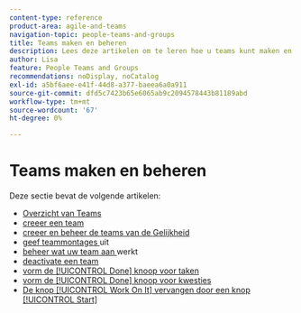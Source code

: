 ```yaml
---
content-type: reference
product-area: agile-and-teams
navigation-topic: people-teams-and-groups
title: Teams maken en beheren
description: Lees deze artikelen om te leren hoe u teams kunt maken en beheren in Adobe Workfront.
author: Lisa
feature: People Teams and Groups
recommendations: noDisplay, noCatalog
exl-id: a5bf6aee-e41f-44d8-a377-baeea6a0a911
source-git-commit: dfd5c7423b65e6065ab9c2094578443b81189abd
workflow-type: tm+mt
source-wordcount: '67'
ht-degree: 0%

---
```


# Teams maken en beheren

Deze sectie bevat de volgende artikelen:

* [ Overzicht van Teams ](../../people-teams-and-groups/create-and-manage-teams/teams-overview.md)
* [ creeer een team ](../../people-teams-and-groups/create-and-manage-teams/create-a-team.md)
* [ creeer en beheer de teams van de Gelijkheid ](../../people-teams-and-groups/create-and-manage-teams/create-and-manage-agile-teams.md)
* [ geef teammontages ](../../people-teams-and-groups/create-and-manage-teams/edit-team-settings.md) uit
* [ beheer wat uw team aan ](../../people-teams-and-groups/create-and-manage-teams/manage-what-your-team-is-working-on.md) werkt
* [ deactivate een team ](../../people-teams-and-groups/create-and-manage-teams/deactivate-a-team.md)
* [ vorm de [!UICONTROL Done] knoop voor taken ](../../people-teams-and-groups/create-and-manage-teams/configure-the-done-button-for-tasks.md)
* [ vorm de [!UICONTROL Done] knoop voor kwesties ](../../people-teams-and-groups/create-and-manage-teams/configure-the-done-button-for-issues.md)
* [De knop [!UICONTROL Work On It] vervangen door een knop [!UICONTROL Start]](../../people-teams-and-groups/create-and-manage-teams/work-on-it-button-to-start-button.md)
